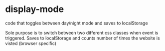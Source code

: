 # display-mode
code that toggles between day/night mode and saves to localStorage

Sole purpose is to switch between two different css classes when event is triggered. 
Saves to localStorage and counts number of times the website is visted (browser specific)
